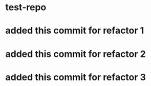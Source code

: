 # test-repo

# added this commit for refactor 1

# added this commit for refactor 2

# added this commit for refactor 3
